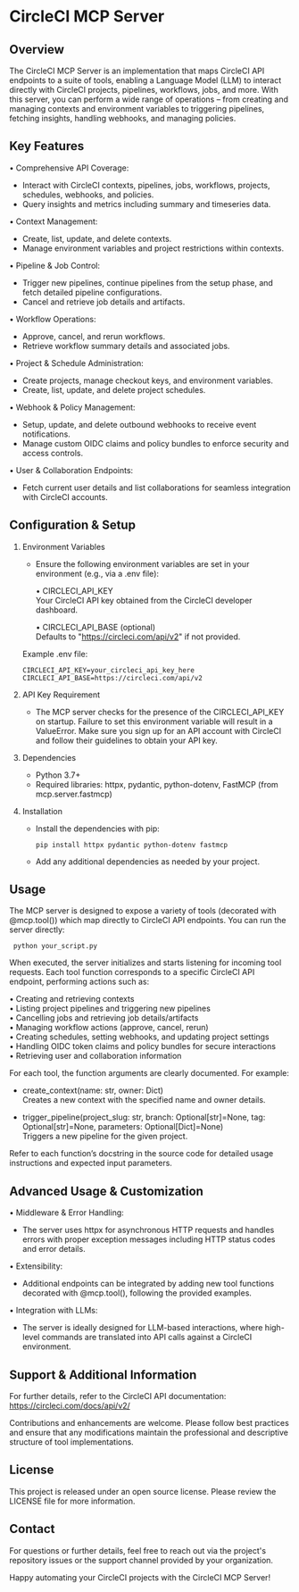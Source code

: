 CircleCI MCP Server
=====================

Overview
--------
The CircleCI MCP Server is an implementation that maps CircleCI API endpoints to a suite of tools, enabling a Language Model (LLM) to interact directly with CircleCI projects, pipelines, workflows, jobs, and more. With this server, you can perform a wide range of operations – from creating and managing contexts and environment variables to triggering pipelines, fetching insights, handling webhooks, and managing policies.

Key Features
------------
•  Comprehensive API Coverage:  
   - Interact with CircleCI contexts, pipelines, jobs, workflows, projects, schedules, webhooks, and policies.  
   - Query insights and metrics including summary and timeseries data.

•  Context Management:  
   - Create, list, update, and delete contexts.  
   - Manage environment variables and project restrictions within contexts.

•  Pipeline & Job Control:  
   - Trigger new pipelines, continue pipelines from the setup phase, and fetch detailed pipeline configurations.
   - Cancel and retrieve job details and artifacts.

•  Workflow Operations:  
   - Approve, cancel, and rerun workflows.
   - Retrieve workflow summary details and associated jobs.

•  Project & Schedule Administration:  
   - Create projects, manage checkout keys, and environment variables.
   - Create, list, update, and delete project schedules.

•  Webhook & Policy Management:  
   - Setup, update, and delete outbound webhooks to receive event notifications.
   - Manage custom OIDC claims and policy bundles to enforce security and access controls.

•  User & Collaboration Endpoints:  
   - Fetch current user details and list collaborations for seamless integration with CircleCI accounts.

Configuration & Setup
---------------------
1. Environment Variables
   - Ensure the following environment variables are set in your environment (e.g., via a .env file):

     • CIRCLECI_API_KEY  
       Your CircleCI API key obtained from the CircleCI developer dashboard.
     
     • CIRCLECI_API_BASE (optional)  
       Defaults to "https://circleci.com/api/v2" if not provided.
   
   Example .env file:
   
       CIRCLECI_API_KEY=your_circleci_api_key_here
       CIRCLECI_API_BASE=https://circleci.com/api/v2

2. API Key Requirement
   - The MCP server checks for the presence of the CIRCLECI_API_KEY on startup. Failure to set this environment variable will result in a ValueError. Make sure you sign up for an API account with CircleCI and follow their guidelines to obtain your API key.

3. Dependencies
   - Python 3.7+
   - Required libraries: httpx, pydantic, python-dotenv, FastMCP (from mcp.server.fastmcp)

4. Installation
   - Install the dependencies with pip:

         pip install httpx pydantic python-dotenv fastmcp

   - Add any additional dependencies as needed by your project.

Usage
-----
The MCP server is designed to expose a variety of tools (decorated with @mcp.tool()) which map directly to CircleCI API endpoints. You can run the server directly:

     python your_script.py

When executed, the server initializes and starts listening for incoming tool requests. Each tool function corresponds to a specific CircleCI API endpoint, performing actions such as:
  
   • Creating and retrieving contexts  
   • Listing project pipelines and triggering new pipelines  
   • Cancelling jobs and retrieving job details/artifacts  
   • Managing workflow actions (approve, cancel, rerun)  
   • Creating schedules, setting webhooks, and updating project settings  
   • Handling OIDC token claims and policy bundles for secure interactions  
   • Retrieving user and collaboration information
   
For each tool, the function arguments are clearly documented. For example:

   - create_context(name: str, owner: Dict)  
     Creates a new context with the specified name and owner details.
   
   - trigger_pipeline(project_slug: str, branch: Optional[str]=None, tag: Optional[str]=None, parameters: Optional[Dict]=None)  
     Triggers a new pipeline for the given project.

Refer to each function’s docstring in the source code for detailed usage instructions and expected input parameters.

Advanced Usage & Customization
-------------------------------
• Middleware & Error Handling:
  - The server uses httpx for asynchronous HTTP requests and handles errors with proper exception messages including HTTP status codes and error details.

• Extensibility:
  - Additional endpoints can be integrated by adding new tool functions decorated with @mcp.tool(), following the provided examples.
  
• Integration with LLMs:
  - The server is ideally designed for LLM-based interactions, where high-level commands are translated into API calls against a CircleCI environment.

Support & Additional Information
----------------------------------
For further details, refer to the CircleCI API documentation:  
https://circleci.com/docs/api/v2/  

Contributions and enhancements are welcome. Please follow best practices and ensure that any modifications maintain the professional and descriptive structure of tool implementations.

License
-------
This project is released under an open source license. Please review the LICENSE file for more information.

Contact
-------
For questions or further details, feel free to reach out via the project's repository issues or the support channel provided by your organization.

Happy automating your CircleCI projects with the CircleCI MCP Server!